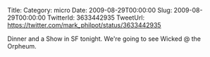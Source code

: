 Title: 
Category: micro
Date: 2009-08-29T00:00:00
Slug: 2009-08-29T00:00:00
TwitterId: 3633442935
TweetUrl: https://twitter.com/mark_philpot/status/3633442935

Dinner and a Show in SF tonight. We're going to see Wicked @ the Orpheum.